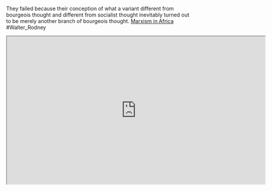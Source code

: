 They failed because their conception of what a variant different from bourgeois thought and different from socialist thought inevitably turned out to be merely another branch of bourgeois thought.
[Marxism in Africa](https://redsails.org/marxism-in-africa/)
#Walter_Rodney

<iframe 
		width= 700
		height=400
		src="https://redsails.org/marxism-in-africa/">
</iframe>


